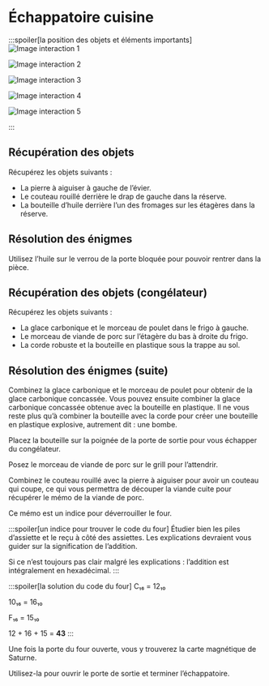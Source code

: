 # Échappatoire cuisine

:::spoiler[la position des objets et éléments importants]
![Image interaction 1](/assets/jeu/999/guide/echappatoires/cuisine/interaction_1.webp)

![Image interaction 2](/assets/jeu/999/guide/echappatoires/cuisine/interaction_2.webp)

![Image interaction 3](/assets/jeu/999/guide/echappatoires/cuisine/interaction_3.webp)

![Image interaction 4](/assets/jeu/999/guide/echappatoires/cuisine/interaction_4.webp)

![Image interaction 5](/assets/jeu/999/guide/echappatoires/cuisine/interaction_5.webp)

:::

## Récupération des objets

Récupérez les objets suivants :
- La pierre à aiguiser à gauche de l’évier.
- Le couteau rouillé derrière le drap de gauche dans la réserve.
- La bouteille d’huile derrière l’un des fromages sur les étagères dans la réserve.

## Résolution des énigmes

Utilisez l’huile sur le verrou de la porte bloquée pour pouvoir rentrer dans la pièce.


## Récupération des objets (congélateur)

Récupérez les objets suivants :
- La glace carbonique et le morceau de poulet dans le frigo à gauche.
- Le morceau de viande de porc sur l’étagère du bas à droite du frigo.
- La corde robuste et la bouteille en plastique sous la trappe au sol.

## Résolution des énigmes (suite)

Combinez la glace carbonique et le morceau de poulet pour obtenir de la glace carbonique concassée. Vous pouvez ensuite combiner la glace carbonique concassée obtenue avec la bouteille en plastique. Il ne vous reste plus qu’à combiner la bouteille avec la corde pour créer une bouteille en plastique explosive, autrement dit : une bombe.

Placez la bouteille sur la poignée de la porte de sortie pour vous échapper du congélateur.

Posez le morceau de viande de porc sur le grill pour l’attendrir.

Combinez le couteau rouillé avec la pierre à aiguiser pour avoir un couteau qui coupe, ce qui vous permettra de découper la viande cuite pour récupérer le mémo de la viande de porc.

Ce mémo est un indice pour déverrouiller le four.

:::spoiler[un indice pour trouver le code du four]
Étudier bien les piles d’assiette et le reçu à côté des assiettes. Les explications devraient vous guider sur la signification de l’addition.

Si ce n’est toujours pas clair malgré les explications : l’addition est intégralement en hexadécimal.
:::
<br>

:::spoiler[la solution du code du four]
C₁₆ = 12₁₀

10₁₆ = 16₁₀

F₁₆ = 15₁₀

12 + 16 + 15 = **43**
:::

Une fois la porte du four ouverte, vous y trouverez la carte magnétique de Saturne.

Utilisez-la pour ouvrir le porte de sortie et terminer l’échappatoire.